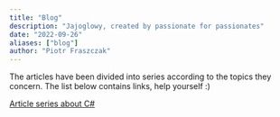 ```yaml
---
title: "Blog"
description: "Jajoglowy, created by passionate for passionates"
date: "2022-09-26"
aliases: ["blog"]
author: "Piotr Fraszczak"
---
```


The articles have been divided into series according to the topics they concern. The list below contains links, help yourself :)

[Article series about C#](/blog/about-CSharp) <!--more-->
